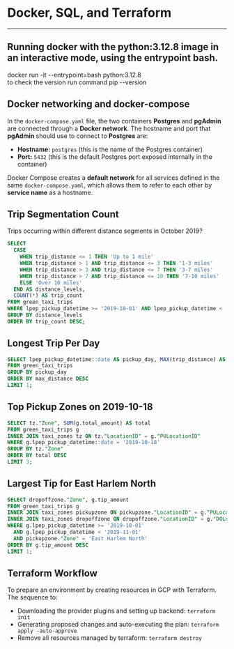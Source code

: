# Docker, SQL, and Terraform

----

## Running docker with the python:3.12.8 image in an interactive mode, using the entrypoint bash.

docker run -it --entrypoint=bash python:3.12.8  
to check the version run command  pip --version

## Docker networking and docker-compose
In the `docker-compose.yaml` file, the two containers **Postgres** and **pgAdmin** are connected through a **Docker network**.
The hostname and port that **pgAdmin** should use to connect to **Postgres** are:

- **Hostname:** `postgres` (this is the name of the Postgres container)
- **Port:** `5432` (this is the default Postgres port exposed internally in the container)

Docker Compose creates a **default network** for all services defined in the same `docker-compose.yaml`, which allows them to refer to each other by **service name** as a hostname.

## Trip Segmentation Count
Trips occurring within different distance segments in October 2019?

``` sql
SELECT
  CASE
    WHEN trip_distance <= 1 THEN 'Up to 1 mile'
    WHEN trip_distance > 1 AND trip_distance <= 3 THEN '1-3 miles'
    WHEN trip_distance > 3 AND trip_distance <= 7 THEN '3-7 miles'
    WHEN trip_distance > 7 AND trip_distance <= 10 THEN '7-10 miles'
    ELSE 'Over 10 miles'
  END AS distance_levels,
  COUNT(*) AS trip_count
FROM green_taxi_trips
WHERE lpep_pickup_datetime >= '2019-10-01' AND lpep_pickup_datetime < '2019-11-01'
GROUP BY distance_levels
ORDER BY trip_count DESC;
```

## Longest Trip Per Day

```sql
SELECT lpep_pickup_datetime::date AS pickup_day, MAX(trip_distance) AS max_distance
FROM green_taxi_trips
GROUP BY pickup_day
ORDER BY max_distance DESC
LIMIT 1;
```

## Top Pickup Zones on 2019-10-18

```sql
SELECT tz."Zone", SUM(g.total_amount) AS total
FROM green_taxi_trips g
INNER JOIN taxi_zones tz ON tz."LocationID" = g."PULocationID"
WHERE g.lpep_pickup_datetime::date = '2019-10-18'
GROUP BY tz."Zone"
ORDER BY total DESC
LIMIT 3;
```

## Largest Tip for East Harlem North

```sql
SELECT dropoffzone."Zone", g.tip_amount
FROM green_taxi_trips g
INNER JOIN taxi_zones pickupzone ON pickupzone."LocationID" = g."PULocationID"
INNER JOIN taxi_zones dropoffzone ON dropoffzone."LocationID" = g."DOLocationID"
WHERE g.lpep_pickup_datetime >= '2019-10-01' 
  AND g.lpep_pickup_datetime < '2019-11-01'
  AND pickupzone."Zone" = 'East Harlem North'
ORDER BY g.tip_amount DESC
LIMIT 1;
```

## Terraform Workflow
To prepare an environment by creating resources in GCP with Terraform.  
The sequence to:

- Downloading the provider plugins and setting up backend: `terraform init`  
- Generating proposed changes and auto-executing the plan: `terraform apply -auto-approve`  
- Remove all resources managed by terraform: `terraform destroy`
